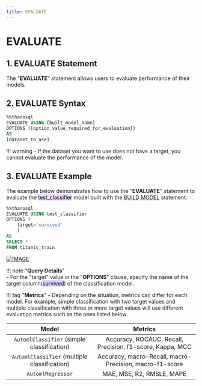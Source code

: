 ```yaml
---
title: EVALUATE
---
```


# __EVALUATE__

## __1. EVALUATE Statement__

The "__EVALUATE__" statement allows users to evaluate performance of their models.

## __2. EVALUATE Syntax__ 

```sql
%%thanosql
EVALUATE USING [built_model_name]
OPTIONS ([option_value_required_for_evaluation])
AS
[dataset_to_use]
```

!!! warning
    - If the dataset you want to use does not have a target, you cannot evaluate the performance of the model.

## __3. EVALUATE Example__
The example below demonstrates how to use the "__EVALUATE__" statement to evaluate the <mark style="background-color:#E9D7FD ">test_classifier</mark> model built with the [BUILD MODEL](/en/how-to_guides/ThanoSQL_query/BUILD_MODEL_SYNTAX/) statement.

```sql
%%thanosql
EVALUATE USING test_classifier
OPTIONS (
    target='survived'
    )
AS
SELECT *
FROM titanic_train
```

[![IMAGE](/img/thanosql_ml/classification/automl_classification/img2.png)](/img/thanosql_ml/classification/automl_classification/img2.png)

!!! note "__Query Details__"  
    - For the "target" value in the "__OPTIONS__" clause, specify the name of the target column(<mark style="background-color:#D7D0FF">survived</mark>) of the classification model.

!!! faq "__Metrics__"
     - Depending on the situation, metrics can differ for each model. For example, simple classification with two target values and multiple classification with three or more target values will use different evaluation metrics such as the ones listed below.


| Model      | Metrics                     |
| :-----------: | :-----------------------------------------------: |
| `AutomlClassifier` (simple classification) | Accuracy, ROCAUC, Recall, Precision, f1-score, Kappa, MCC  |
| `AutomlClassifier` (multiple classification)       | Accuracy, macro-Recall, macro-Precision, macro-f1-score|
| `AutomlRegressor`    | MAE, MSE, R2, RMSLE, MAPE|